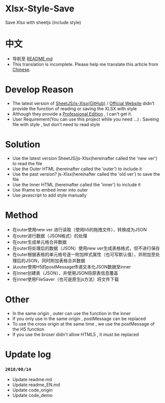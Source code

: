 # Xlsx-Style-Save
Save Xlsx with sheetjs (include style)

# 中文
* 导航至 [README.md](./README.md)
* This translation is incomplete. Please help me translate this article from [Chinese](./README.md).

# Develop Reason
* The latest version of [SheetJS/js-Xlsx(GitHub)](https://github.com/SheetJS/js-xlsx) / [Official Website](https://sheetjs.com/) didn't provide the function of reading or saving the XLSX with style
* Although they provide a [Professional Edition](https://sheetjs.com/pro) , I can't get it.
* User Requirement(You can use this project while you need ...) : Saveing file with style , but don't need to read style

# Solution
* Use the latest version SheetJS/js-Xlsx(hereinafter called the 'new ver') to read the file
* Use the Outer HTML (hereinafter called the 'outer') to include it
* Use the past version? js-Xlsx(hereinafter called the 'old ver') to save the file
* Use the Inner HTML (hereinafter called the 'inner') to include it
* Use Iframe to embed inner into outer
* Use javascript to add style manually
 
# Method
* 在outer使用new ver 进行读取（使用h5的拖拽文件），转换成为JSON
* 在outer进行数据（JSON格式）的处理
* 在outer生成单元格合并数据
* 在outer将处理后的数据（JSON）使用new ver生成表格格式，但不进行保存
* 在outer根据表格的单元格号逐一附加样式属性（也可写默认值），并附加至处理后的JSON，同时附加表格合并数据
* 从outer使用H5的postMessage传递文本化JSON数据至inner
* 在inner创建表（JSON），并使用JSON将原表信息覆盖
* 在inner使用FileSaver（也可是原生js方法）将文件下载
 
# Other
* In the same origin , outer can use the function in the inner
* If you only use in the same origin , postMessage can be replaced
* To use the cross origin at the same time , we use the postMessage of the H5 function
* If you use the broser didn't allow HTML5 , it must be replaced

# Update log
### `2018/08/14`
* Update readme.md
* Update readme_EN.md
* Update code_origin
* Update code_demo
